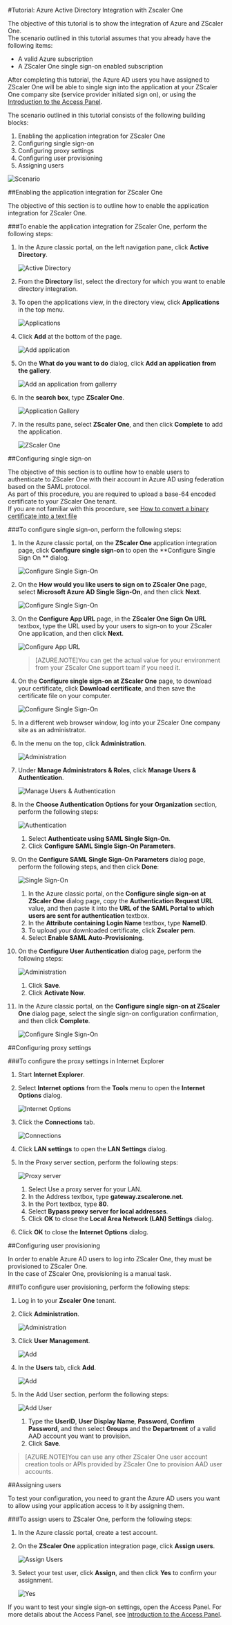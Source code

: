 <properties 
    pageTitle="Tutorial: Azure Active Directory Integration with Zscaler One | Microsoft Azure" 
    description="Learn how to use Zscaler One with Azure Active Directory to enable single sign-on, automated provisioning, and more!." 
    services="active-directory" 
    authors="jeevansd"  
    documentationCenter="na" 
    manager="femila"/>
<tags 
    ms.service="active-directory" 
    ms.devlang="na" 
    ms.topic="article" 
    ms.tgt_pltfrm="na" 
    ms.workload="identity" 
    ms.date="08/16/2016" 
    ms.author="jeedes" />

#Tutorial: Azure Active Directory Integration with Zscaler One

The objective of this tutorial is to show the integration of Azure and ZScaler One.  
 The scenario outlined in this tutorial assumes that you already have the following items:  

-   A valid Azure subscription
-   A ZScaler One single sign-on enabled subscription  

After completing this tutorial, the Azure AD users you have assigned to ZScaler One will be able to single sign into the application at your ZScaler One company site (service provider initiated sign on), or using the [Introduction to the Access Panel](active-directory-saas-access-panel-introduction.md).  

The scenario outlined in this tutorial consists of the following building blocks:  

1.  Enabling the application integration for ZScaler One
2.  Configuring single sign-on
3.  Configuring proxy settings
4.  Configuring user provisioning
5.  Assigning users  

![Scenario](./media/active-directory-saas-zscaler-one-tutorial/IC800214.png "Scenario")  

##Enabling the application integration for ZScaler One

The objective of this section is to outline how to enable the application integration for ZScaler One.  

###To enable the application integration for ZScaler One, perform the following steps:

1.  In the Azure classic portal, on the left navigation pane, click **Active Directory**.  

	![Active Directory](./media/active-directory-saas-zscaler-one-tutorial/IC700993.png "Active Directory")  

2.  From the **Directory** list, select the directory for which you want to enable directory integration.  

3.  To open the applications view, in the directory view, click **Applications** in the top menu.  

	![Applications](./media/active-directory-saas-zscaler-one-tutorial/IC700994.png "Applications")  

4.  Click **Add** at the bottom of the page.  

	![Add application](./media/active-directory-saas-zscaler-one-tutorial/IC749321.png "Add application")  

5.  On the **What do you want to do** dialog, click **Add an application from the gallery**.  

	![Add an application from gallerry](./media/active-directory-saas-zscaler-one-tutorial/IC749322.png "Add an application from gallerry")  

6.  In the **search box**, type **ZScaler One**.  

	![Application Gallery](./media/active-directory-saas-zscaler-one-tutorial/IC800215.png "Application Gallery")  

7.  In the results pane, select **ZScaler One**, and then click **Complete** to add the application.  

	![ZScaler One](./media/active-directory-saas-zscaler-one-tutorial/IC800216.png "ZScaler One")  

##Configuring single sign-on

The objective of this section is to outline how to enable users to authenticate to ZScaler One with their account in Azure AD using federation based on the SAML protocol.  
As part of this procedure, you are required to upload a base-64 encoded certificate to your ZScaler One tenant.  
If you are not familiar with this procedure, see [How to convert a binary certificate into a text file](http://youtu.be/PlgrzUZ-Y1o)  

###To configure single sign-on, perform the following steps:

1.  In the Azure classic portal, on the **ZScaler One** application integration page, click **Configure single sign-on** to open the **Configure Single Sign On ** dialog.  

	![Configure Single Sign-On](./media/active-directory-saas-zscaler-one-tutorial/IC800217.png "Configure Single Sign-On")  

2.  On the **How would you like users to sign on to ZScaler One** page, select **Microsoft Azure AD Single Sign-On**, and then click **Next**.  

	![Configure Single Sign-On](./media/active-directory-saas-zscaler-one-tutorial/IC800218.png "Configure Single Sign-On")  

3.  On the **Configure App URL** page, in the **ZScaler One Sign On URL** textbox, type the URL used by your users to sign-on to your ZScaler One application, and then click **Next**.  

	![Configure App URL](./media/active-directory-saas-zscaler-one-tutorial/IC800219.png "Configure App URL")  

	>[AZURE.NOTE]You can get the actual value for your environment from your ZScaler One support team if you need it.  

4.  On the **Configure single sign-on at ZScaler One** page, to download your certificate, click **Download certificate**, and then save the certificate file on your computer.  

	![Configure Single Sign-On](./media/active-directory-saas-zscaler-one-tutorial/IC800220.png "Configure Single Sign-On")  

5.  In a different web browser window, log into your ZScaler One company site as an administrator.  

6.  In the menu on the top, click **Administration**.  

	![Administration](./media/active-directory-saas-zscaler-one-tutorial/IC800206.png "Administration")  

7.  Under **Manage Administrators & Roles**, click **Manage Users & Authentication**.  

	![Manage Users & Authentication](./media/active-directory-saas-zscaler-one-tutorial/IC800207.png "Manage Users & Authentication")  

8.  In the **Choose Authentication Options for your Organization** section, perform the following steps:  

	![Authentication](./media/active-directory-saas-zscaler-one-tutorial/IC800208.png "Authentication")  

	1.  Select **Authenticate using SAML Single Sign-On**.  
	2.  Click **Configure SAML Single Sign-On Parameters**.  

9.  On the **Configure SAML Single Sign-On Parameters** dialog page, perform the following steps, and then click **Done**:  

	![Single Sign-On](./media/active-directory-saas-zscaler-one-tutorial/IC800209.png "Single Sign-On")  

	1.  In the Azure classic portal, on the **Configure single sign-on at ZScaler One** dialog page, copy the **Authentication Request URL** value, and then paste it into the **URL of the SAML Portal to which users are sent for authentication** textbox.  
	2.  In the **Attribute containing Login Name** textbox, type **NameID**.  
	3.  To upload your downloaded certificate, click **Zscaler pem**.  
	4.  Select **Enable SAML Auto-Provisioning**.  

10. On the **Configure User Authentication** dialog page, perform the following steps:  

	![Administration](./media/active-directory-saas-zscaler-one-tutorial/IC800210.png "Administration")  

	1.  Click **Save**.  
	2.  Click **Activate Now**.  

11. In the Azure classic portal, on the **Configure single sign-on at ZScaler One** dialog page, select the single sign-on configuration confirmation, and then click **Complete**.  

	![Configure Single Sign-On](./media/active-directory-saas-zscaler-one-tutorial/IC800221.png "Configure Single Sign-On")  

##Configuring proxy settings

###To configure the proxy settings in Internet Explorer

1.  Start **Internet Explorer**.  

2.  Select **Internet options** from the **Tools** menu to open the **Internet Options** dialog.  

	![Internet Options](./media/active-directory-saas-zscaler-one-tutorial/IC769492.png "Internet Options")  

3.  Click the **Connections** tab.  

	![Connections](./media/active-directory-saas-zscaler-one-tutorial/IC769493.png "Connections")  

4.  Click **LAN settings** to open the **LAN Settings** dialog.  

5.  In the Proxy server section, perform the following steps:  

	![Proxy server](./media/active-directory-saas-zscaler-one-tutorial/IC769494.png "Proxy server")  

	1.  Select Use a proxy server for your LAN.  
	2.  In the Address textbox, type **gateway.zscalerone.net**.  
	3.  In the Port textbox, type **80**.  
	4.  Select **Bypass proxy server for local addresses**.  
	5.  Click **OK** to close the **Local Area Network (LAN) Settings** dialog.  

6.  Click **OK** to close the **Internet Options** dialog.  

##Configuring user provisioning

In order to enable Azure AD users to log into ZScaler One, they must be provisioned to ZScaler One.  
 In the case of ZScaler One, provisioning is a manual task.  

###To configure user provisioning, perform the following steps:

1.  Log in to your **Zscaler One** tenant.  

2.  Click **Administration**.  

	![Administration](./media/active-directory-saas-zscaler-one-tutorial/IC781035.png "Administration")  

3.  Click **User Management**.  

	![Add](./media/active-directory-saas-zscaler-one-tutorial/IC781037.png "Add")  

4.  In the **Users** tab, click **Add**.  

	![Add](./media/active-directory-saas-zscaler-one-tutorial/IC781037.png "Add")  

5.  In the Add User section, perform the following steps:  

	![Add User](./media/active-directory-saas-zscaler-one-tutorial/IC781038.png "Add User")  

	1.  Type the **UserID**, **User Display Name**, **Password**, **Confirm Password**, and then select **Groups** and the **Department** of a valid AAD account you want to provision.  
	2.  Click **Save**.  

>[AZURE.NOTE]You can use any other ZScaler One user account creation tools or APIs provided by ZScaler One to provision AAD user accounts.  

##Assigning users

To test your configuration, you need to grant the Azure AD users you want to allow using your application access to it by assigning them.  

###To assign users to ZScaler One, perform the following steps:

1.  In the Azure classic portal, create a test account.  

2.  On the **ZScaler One** application integration page, click **Assign users**.  

	![Assign Users](./media/active-directory-saas-zscaler-one-tutorial/IC800222.png "Assign Users")  

3.  Select your test user, click **Assign**, and then click **Yes** to confirm your assignment.  

	![Yes](./media/active-directory-saas-zscaler-one-tutorial/IC767830.png "Yes")  

If you want to test your single sign-on settings, open the Access Panel. For more details about the Access Panel, see [Introduction to the Access Panel](active-directory-saas-access-panel-introduction.md).  
